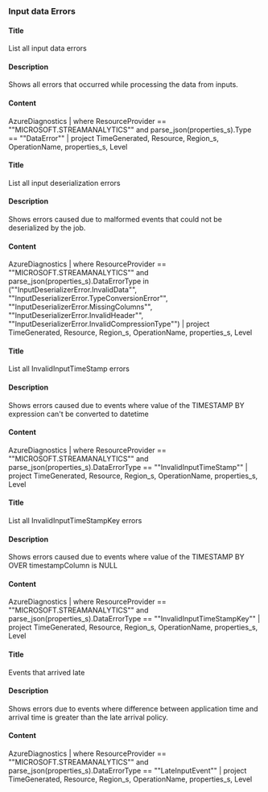 ### Input data Errors

#### Title
List all input data errors

#### Description
Shows all errors that occurred while processing the data from inputs.

#### Content
AzureDiagnostics 
| where ResourceProvider == ""MICROSOFT.STREAMANALYTICS"" and parse_json(properties_s).Type == ""DataError"" 
| project TimeGenerated, Resource, Region_s, OperationName, properties_s, Level



#### Title
List all input deserialization errors

#### Description
Shows errors caused due to malformed events that could not be deserialized by the job.

#### Content
AzureDiagnostics
| where ResourceProvider == ""MICROSOFT.STREAMANALYTICS"" and parse_json(properties_s).DataErrorType in (""InputDeserializerError.InvalidData"", ""InputDeserializerError.TypeConversionError"", ""InputDeserializerError.MissingColumns"", ""InputDeserializerError.InvalidHeader"", ""InputDeserializerError.InvalidCompressionType"")
| project TimeGenerated, Resource, Region_s, OperationName, properties_s, Level


#### Title
List all InvalidInputTimeStamp errors

#### Description
Shows errors caused due to events where value of the TIMESTAMP BY expression can't be converted to datetime

#### Content
AzureDiagnostics
| where ResourceProvider == ""MICROSOFT.STREAMANALYTICS"" and  parse_json(properties_s).DataErrorType == ""InvalidInputTimeStamp""
| project TimeGenerated, Resource, Region_s, OperationName, properties_s, Level


#### Title
List all InvalidInputTimeStampKey errors

#### Description
Shows errors caused due to events where value of the TIMESTAMP BY OVER timestampColumn is NULL

#### Content
AzureDiagnostics
| where ResourceProvider == ""MICROSOFT.STREAMANALYTICS"" and  parse_json(properties_s).DataErrorType == ""InvalidInputTimeStampKey""
| project TimeGenerated, Resource, Region_s, OperationName, properties_s, Level



#### Title
Events that arrived late

#### Description
Shows errors due to events where difference between application time and arrival time is greater than the late arrival policy.

#### Content
AzureDiagnostics
| where ResourceProvider == ""MICROSOFT.STREAMANALYTICS"" and  parse_json(properties_s).DataErrorType == ""LateInputEvent""
| project TimeGenerated, Resource, Region_s, OperationName, properties_s, Level
